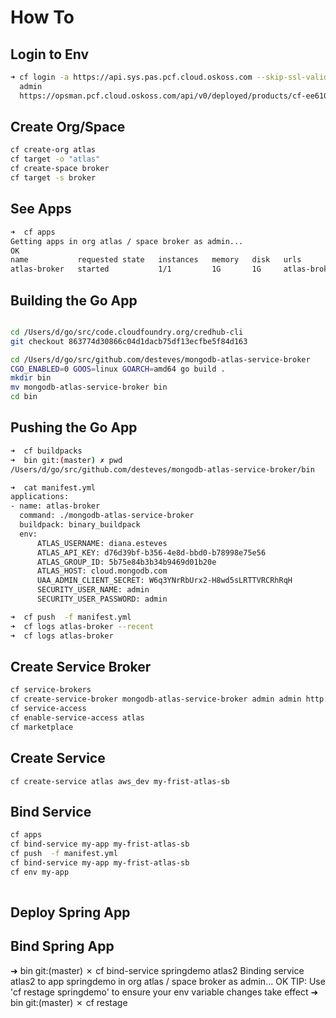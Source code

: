 
 # How To

## Login to Env

```bash
➜ cf login -a https://api.sys.pas.pcf.cloud.oskoss.com --skip-ssl-validation
  admin
  https://opsman.pcf.cloud.oskoss.com/api/v0/deployed/products/cf-ee61061cbfd3c03073c1/credentials/.uaa.admin_credentials 
```

## Create Org/Space

```bash
cf create-org atlas
cf target -o "atlas"
cf create-space broker
cf target -s broker
```

## See Apps

```bash
➜  cf apps
Getting apps in org atlas / space broker as admin...
OK
name           requested state   instances   memory   disk   urls
atlas-broker   started           1/1         1G       1G     atlas-broker.apps.pas.pcf.cloud.oskoss.com
```

## Building the Go App

```bash

cd /Users/d/go/src/code.cloudfoundry.org/credhub-cli
git checkout 863774d30866c04d1dacb75df13ecfbe5f84d163

cd /Users/d/go/src/github.com/desteves/mongodb-atlas-service-broker
CGO_ENABLED=0 GOOS=linux GOARCH=amd64 go build .
mkdir bin
mv mongodb-atlas-service-broker bin
cd bin
```

## Pushing the Go App

```bash
➜  cf buildpacks
➜  bin git:(master) ✗ pwd
/Users/d/go/src/github.com/desteves/mongodb-atlas-service-broker/bin

➜  cat manifest.yml
applications:
- name: atlas-broker
  command: ./mongodb-atlas-service-broker
  buildpack: binary_buildpack
  env:
      ATLAS_USERNAME: diana.esteves
      ATLAS_API_KEY: d76d39bf-b356-4e8d-bbd0-b78998e75e56
      ATLAS_GROUP_ID: 5b75e84b3b34b9469d01b20e
      ATLAS_HOST: cloud.mongodb.com
      UAA_ADMIN_CLIENT_SECRET: W6q3YNrRbUrx2-H8wd5sLRTTVRCRhRqH
      SECURITY_USER_NAME: admin
      SECURITY_USER_PASSWORD: admin

➜  cf push  -f manifest.yml
➜  cf logs atlas-broker --recent
➜  cf logs atlas-broker

```

## Create Service Broker

```bash
cf service-brokers
cf create-service-broker mongodb-atlas-service-broker admin admin http://atlas-broker.apps.pas.pcf.cloud.oskoss.com
cf service-access
cf enable-service-access atlas
cf marketplace
```

## Create Service

`cf create-service atlas aws_dev my-frist-atlas-sb`

## Bind Service

```bash
cf apps
cf bind-service my-app my-frist-atlas-sb
cf push  -f manifest.yml
cf bind-service my-app my-frist-atlas-sb
cf env my-app
  
```

## Deploy Spring App

## Bind Spring App
➜  bin git:(master) ✗ cf bind-service springdemo atlas2
Binding service atlas2 to app springdemo in org atlas / space broker as admin...
OK
TIP: Use 'cf restage springdemo' to ensure your env variable changes take effect
➜  bin git:(master) ✗ cf restage

<!-- 
 1018  cf create-service atlas aws_dev atlas2
 1020  cf bind-service atlas-broker atlas2
 1021* cf logs atlas-broker
 1022* cf logs atlas2
 1023* cf logs atlas-broker
 1024  cf ssh atlas-broker
 1025  cf run-task atlas-broker env
 1026  cf bind-service atlas-broker atlas2
 1045  CGO_ENABLED=0 GOOS=linux GOARCH=amd64 go build .
 1046  mv mongodb-atlas-service-broker bin
 1047  cd bin
 1048  cf push  -f manifest.yml
 1049  cf bind-service atlas-broker atlas2 -->
